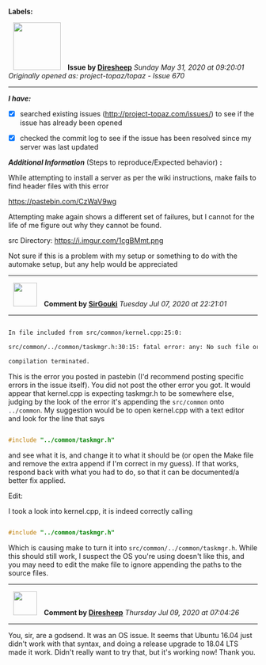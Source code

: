 **Labels:**



<a href="https://github.com/Diresheep"><img src="https://avatars3.githubusercontent.com/u/19691572?v=4" width="96" height="96" hspace="10"></img></a> **Issue by [Diresheep](https://github.com/Diresheep)**
_Sunday May 31, 2020 at 09:20:01_
_Originally opened as: project-topaz/topaz - Issue 670_

----

<!-- place 'x' mark between square [] brackets to checkmark box -->
**_I have:_**

- [x] searched existing issues (http://project-topaz.com/issues/) to see if the issue has already been opened
- [x] checked the commit log to see if the issue has been resolved since my server was last updated

**_Additional Information_** (Steps to reproduce/Expected behavior) **:** 

While attempting to install a server as per the wiki instructions, make fails to find header files with this error

https://pastebin.com/CzWaV9wg

Attempting make again shows a different set of failures, but I cannot for the life of me figure out why they cannot be found. 

src Directory:   https://i.imgur.com/1cgBMmt.png

Not sure if this is a problem with my setup or something to do with the automake setup, but any help would be appreciated






----
<a href="https://github.com/SirGouki"><img src="https://avatars3.githubusercontent.com/u/11664236?v=4" width="48" height="48" hspace="10"></img></a> **Comment by [SirGouki](https://github.com/SirGouki)**
_Tuesday Jul 07, 2020 at 22:21:01_

----

```bash
In file included from src/common/kernel.cpp:25:0:
src/common/../common/taskmgr.h:30:15: fatal error: any: No such file or directory
compilation terminated.
```

This is the error you posted in pastebin (I'd recommend posting specific errors in the issue itself).  You did not post the other error you got.  It would appear that kernel.cpp is expecting taskmgr.h to be somewhere else, judging by the look of the error it's appending the `src/common` onto `../common`.  My suggestion would be to open kernel.cpp with a text editor and look for the line that says
```c++
#include "../common/taskmgr.h"
```
and see what it is, and change it to what it should be (or open the Make file and remove the extra append if I'm correct in my guess).  If that works, respond back with what you had to do, so that it can be documented/a better fix applied.

Edit:
I took a look into kernel.cpp, it is indeed correctly calling
```c++
#include "../common/taskmgr.h"
```
Which is causing make to turn it into `src/common/../common/taskmgr.h`. While this should still work, I suspect the OS you're using doesn't like this, and you may need to edit the make file to ignore appending the paths to the source files.


----
<a href="https://github.com/Diresheep"><img src="https://avatars3.githubusercontent.com/u/19691572?v=4" width="48" height="48" hspace="10"></img></a> **Comment by [Diresheep](https://github.com/Diresheep)**
_Thursday Jul 09, 2020 at 07:04:26_

----

You, sir, are a godsend. It was an OS issue. It seems that Ubuntu 16.04 just didn't work with that syntax, and doing a release upgrade to 18.04 LTS made it work. Didn't really want to try that, but it's working now! Thank you.
